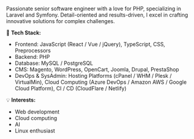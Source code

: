 Passionate senior software engineer with a love for PHP, specializing in Laravel and Symfony. Detail-oriented and results-driven, I excel in crafting innovative solutions for complex challenges.

🚀 **Tech Stack:**
- Frontend: JavaScript (React / Vue / jQuery), TypeScript, CSS, Preprocessors
- Backend: PHP
- Database: MySQL / PostgreSQL
- CMS: Magento, WordPress, OpenCart, Joomla, Drupal, PrestaShop
- DevOps & SysAdmin: Hosting Platforms (cPanel / WHM / Plesk / VirtualMin), Cloud Computing (Azure DevOps / Amazon AWS / Google Cloud Platform), CI / CD (CloudFlare / Netlify)

💡 **Interests:**
- Web development
- Cloud computing
- AI
- Linux enthusiast
